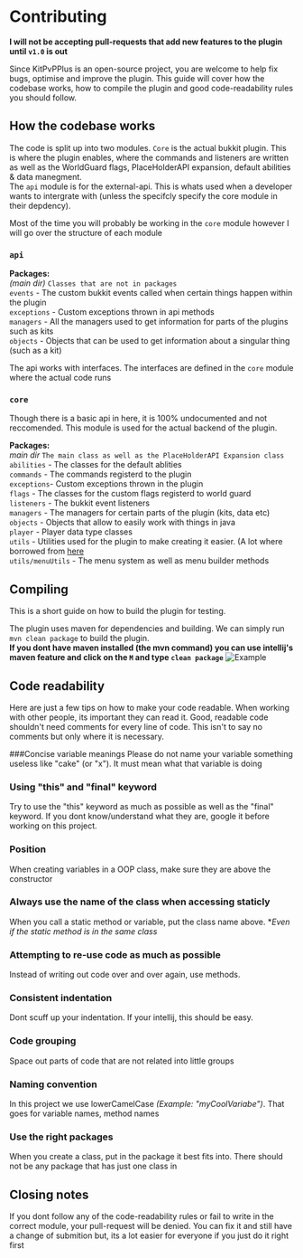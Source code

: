 # Contributing
**I will not be accepting pull-requests that add new features to the plugin until `v1.0` is out**

Since KitPvPPlus is an open-source project, you are welcome to help fix bugs, optimise and improve the plugin. This guide will cover
how the codebase works, how to compile the plugin and good code-readability rules you should follow.

## How the codebase works
The code is split up into two modules. `Core` is the actual bukkit plugin. This is where the plugin enables, where the commands
and listeners are written as well as the WorldGuard flags, PlaceHolderAPI expansion, default abilities & data manegment.  
The `api` module is for the external-api. This is whats used when a developer wants to intergrate with (unless the specifcly specify the
core module in their depdency).  

Most of the time you will probably be working in the `core` module however I will go over the structure of each module

### `api`

**Packages:**  
  *(main dir)* `Classes that are not in packages`  
  `events` - The custom bukkit events called when certain things happen within the plugin  
  `exceptions` - Custom exceptions thrown in api methods  
  `managers` - All the managers used to get information for parts of the plugins such as kits  
  `objects` - Objects that can be used to get information about a singular thing (such as a kit)  

The api works with interfaces. The interfaces are defined in the `core` module where the actual code runs

### `core`
Though there is a basic api in here, it is 100% undocumented and not reccomended. This module is used for the actual backend of the plugin.

**Packages:**  
*main dir* `The main class as well as the PlaceHolderAPI Expansion class`  
`abilities` - The classes for the default ablities  
`commands` - The commands registerd to the plugin  
`exceptions`- Custom exceptions thrown in the plugin  
`flags` - The classes for the custom flags registerd to world guard  
`listeners` - The bukkit event listeners  
`managers` - The managers for certain parts of the plugin (kits, data etc)  
`objects` - Objects that allow to easily work with things in java  
`player` - Player data type classes  
`utils` - Utilities used for the plugin to make creating it easier. (A lot where borrowed from [here](https://github.com/Nuckerr/Utilities)  
`utils/menuUtils` - The menu system as well as menu builder methods  

## Compiling
This is a short guide on how to build the plugin for testing.

The plugin uses maven for dependencies and building. We can simply run `mvn clean package` to build the plugin.  
**If you dont have maven installed (the mvn command) you can use intellij's maven feature and click on the `M` and type `clean package`**
![Example](https://i.imgur.com/embCjyv.png)


## Code readability
Here are just a few tips on how to make your code readable. When working with other
people, its important they can read it. Good, readable code shouldn't need comments
for every line of code. This isn't to say no comments but only where it is necessary.

###Concise variable meanings
Please do not name your variable something useless like "cake" (or "x"). It must mean what that
variable is doing

### Using "this" and "final" keyword
Try to use the "this" keyword as much as possible as well as the "final" keyword. If you dont
know/understand what they are, google it before working on this project.

### Position
When creating variables in a OOP class, make sure they are above the constructor

### Always use the name of the class when accessing staticly
When you call a static method or variable, put the class name above. **Even if the static method
is in the same class*

### Attempting to re-use code as much as possible
Instead of writing out code over and over again, use methods.

### Consistent indentation
Dont scuff up your indentation. If your intellij, this should be easy.

### Code grouping
Space out parts of code that are not related into little groups

### Naming convention
In this project we use lowerCamelCase *(Example: "myCoolVariabe")*. That goes for variable names,
method names

### Use the right packages
When you create a class, put in the package it best fits into. There should not be any package
that has just one class in

## Closing notes
If you dont follow any of the code-readability rules or fail to write in the correct module,
your pull-request will be denied. You can fix it and still have a change of submition but, its
a lot easier for everyone if you just do it right first